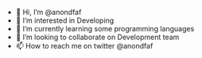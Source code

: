 - 👋 Hi, I’m @anondfaf
- 👀 I’m interested in Developing
- 🌱 I’m currently learning some programming languages
- 💞️ I’m looking to collaborate on Development team
- 📫 How to reach me on twitter @anondfaf

<!---
anondfaf/anondfaf is a ✨ special ✨ repository because its `README.md` (this file) appears on your GitHub profile.
You can click the Preview link to take a look at your changes.
--->
